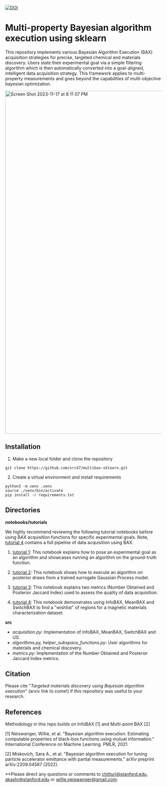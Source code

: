 [![DOI](https://zenodo.org/badge/DOI/10.5281/zenodo.10233974.svg)](https://doi.org/10.5281/zenodo.10233974)

# Multi-property Bayesian algorithm execution using sklearn

This repository implements various Bayesian Algorithm Execution (BAX) acquisition strategies for precise, targeted chemical and materials discovery. Users state their experimental goal via a simple filtering algorithm which is then automatically converted into a goal-aligned, intelligent data acquisition strategy. This framework applies to multi-property measurements and goes beyond the capabilities of multi-objective bayesian optimization.

<img width="1103" alt="Screen Shot 2023-11-17 at 8 11 07 PM" src="https://github.com/src47/sklearn-bax/assets/39596225/beeb53e1-bbe6-47c8-89a4-fefb510143a9">

## Installation

1) Make a new local folder and clone the repository

```
git clone https://github.com/src47/multibax-sklearn.git
```

2) Create a virtual environment and install requirements

```
python3 -m venv .venv
source ./venv/bin/activate
pip install -r requirements.txt
```

## Directories

**notebooks/tutorials** 

We highly recommend reviewing the following tutorial notebooks before using BAX acquisition functions for specific experimental goals. Note, [tutorial 4](notebooks/tutorials/tutorial_4_data_acquisition_using_BAX.ipynb) contains a full pipeline of data acquisition using BAX. 

1) [tutorial 1](notebooks/tutorials/tutorial_1_expressing_a_goal_as_an_algorithm.ipynb): This notebook explains how to pose an experimental goal as an algorithm and showcases running an algorithm on the ground-truth function.

2) [tutorial 2](notebooks/tutorials/tutorial_2_algorithm_execution_surrogate_model.ipynb): This notebook shows how to execute an algorithm on posterior draws from a trained surrogate Gaussian Process model. 

3) [tutorial 3](notebooks/tutorials/tutorial_3_defining_metrics.ipynb): This notebook explains two metrics (Number Obtained and Posterior Jaccard Index) used to assess the quality of data acquisition. 

4) [tutorial 4](notebooks/tutorials/tutorial_4_data_acquisition_using_BAX.ipynb): This notebook demonstrates using InfoBAX, MeanBAX and SwitchBAX to find a "wishlist" of regions for a magnetic materials characterization dataset. 


**src** 

- *acquisition.py*: Implementation of InfoBAX, MeanBAX, SwitchBAX and US. 
- *algorithms.py, helper_subspace_functions.py*: User algorithms for materials and chemical discovery. 
- *metrics.py*: Implementation of the Number Obtained and Posterior Jaccard Index metrics. 

## Citation

Please cite "_Targeted materials discovery using Bayesian algorithm execution_" (arxiv link to come!) if this repository was useful to your research.

## References

Methodology in this repo builds on InfoBAX [1] and Multi-point BAX [2]

[1] Neiswanger, Willie, et al. "Bayesian algorithm execution: Estimating computable properties of black-box functions using mutual information." International Conference on Machine Learning. PMLR, 2021.

[2] Miskovich, Sara A., et al. "Bayesian algorithm execution for tuning particle accelerator emittance with partial measurements." arXiv preprint arXiv:2209.04587 (2022).

**Please direct any questions or comments to chitturi@stanford.edu, akashr@stanford.edu or willie.neiswanger@gmail.com. 
